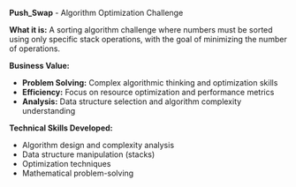 **Push_Swap** - Algorithm Optimization Challenge

**What it is:** A sorting algorithm challenge where numbers must be sorted using only specific stack operations, with the goal of minimizing the number of operations.

**Business Value:**
- **Problem Solving:** Complex algorithmic thinking and optimization skills
- **Efficiency:** Focus on resource optimization and performance metrics
- **Analysis:** Data structure selection and algorithm complexity understanding

**Technical Skills Developed:**
- Algorithm design and complexity analysis
- Data structure manipulation (stacks)
- Optimization techniques
- Mathematical problem-solving
